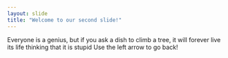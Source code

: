 ```yaml
---
layout: slide
title: "Welcome to our second slide!"
---
```

Everyone is a genius, but if you ask a dish to climb a tree, it will forever live its life thinking that it is stupid
Use the left arrow to go back!
